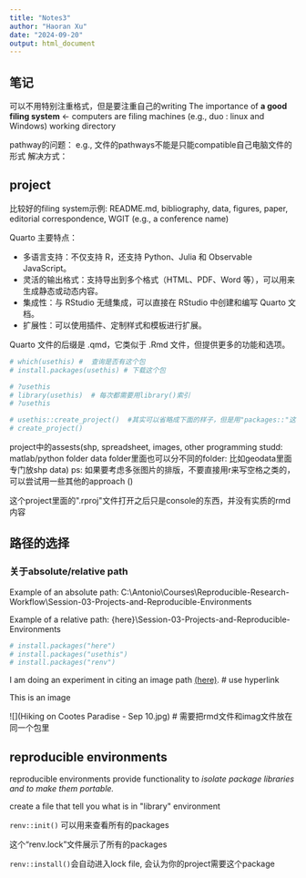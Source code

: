 ```yaml
---
title: "Notes3"
author: "Haoran Xu"
date: "2024-09-20"
output: html_document
---
```




## 笔记

可以不用特别注重格式，但是要注重自己的writing
The importance of **a good filing system** <- computers are filing machines (e.g., duo : linux and Windows)
working directory

pathway的问题：
e.g., 文件的pathways不能是只能compatible自己电脑文件的形式
解决方式：

## project

比较好的filing system示例:
README.md, bibliography, data, figures, paper, editorial correspondence, WGIT (e.g., a conference name)

Quarto 主要特点：
- 多语言支持：不仅支持 R，还支持 Python、Julia 和 Observable JavaScript。
- 灵活的输出格式：支持导出到多个格式（HTML、PDF、Word 等），可以用来生成静态或动态内容。
- 集成性：与 RStudio 无缝集成，可以直接在 RStudio 中创建和编写 Quarto 文档。
- 扩展性：可以使用插件、定制样式和模板进行扩展。

Quarto 文件的后缀是 .qmd，它类似于 .Rmd 文件，但提供更多的功能和选项。




``` r
# which(usethis) #  查询是否有这个包
# install.packages(usethis) # 下载这个包

# ?usethis
# library(usethis)  # 每次都需要用library()索引
# ?usethis

# usethis::create_project()  #其实可以省略成下面的样子，但是用"packages::"这样的形式会更加明确
# create_project()
```

project中的assests(shp, spreadsheet, images, other programming studd: matlab/python folder
data folder里面也可以分不同的folder: 比如geodata里面专门放shp data)
ps: 如果要考虑多张图片的排版，不要直接用r来写空格之类的，可以尝试用一些其他的approach ()

这个project里面的".rproj"文件打开之后只是console的东西，并没有实质的rmd内容


## 路径的选择

### 关于absolute/relative path

Example of an absolute path:
C:\Antonio\Courses\Reproducible-Research-Workflow\Session-03-Projects-and-Reproducible-Environments

Example of a relative path:
{here}\Session-03-Projects-and-Reproducible-Environments


``` r
# install.packages("here")
# install.packages("usethis")
# install.packages("renv")
```

I am doing an experiment in citing an image path [(here)](https://here.r-lib.org/). # use hyperlink

This is an image

![](Hiking on Cootes Paradise - Sep 10.jpg)  # 需要把rmd文件和imag文件放在同一个包里


## reproducible environments

reproducible environments provide functionality to *isolate package libraries and to make them portable.*

create a file that tell you what is in "library" environment

`renv::init()` 可以用来查看所有的packages

这个“renv.lock”文件展示了所有的packages

`renv::install()`会自动进入lock file, 会认为你的project需要这个package







